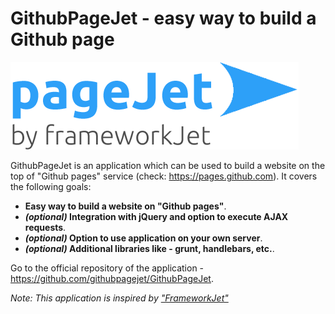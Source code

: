 # GithubPageJet - easy way to build a Github page
![Logo](https://raw.githubusercontent.com/githubpagejet/GithubPageJet/master/resources/pageJet-logo.png)

GithubPageJet is an application which can be used to build a website on the top of "Github pages" service (check: https://pages.github.com). It covers the following goals:
- **Easy way to build a website on "Github pages"**.
- ***(optional)* Integration with jQuery and option to execute AJAX requests**.
- ***(optional)* Option to use application on your own server**.
- ***(optional)* Additional libraries like - grunt, handlebars, etc.**.

Go to the official repository of the application - https://github.com/githubpagejet/GithubPageJet.

*Note: This application is inspired by ["FrameworkJet"](https://github.com/frameworkjet/FrameworkJet)*
